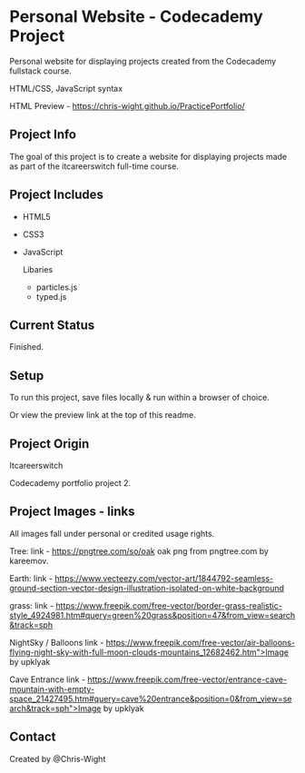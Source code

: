 # Personal Website - Codecademy Project
Personal website for displaying projects created from the Codecademy  fullstack course.


HTML/CSS, JavaScript syntax


HTML Preview - https://chris-wight.github.io/PracticePortfolio/

## Project Info
The goal of this project is to create a website for displaying projects made as part of the itcareerswitch full-time course.


## Project Includes
* HTML5
* CSS3
* JavaScript

    Libaries

    * particles.js
    * typed.js

## Current Status
Finished.

## Setup
To run this project, save files locally & run within a browser of choice.

Or view the preview link at the top of this readme.

## Project Origin
Itcareerswitch

Codecademy portfolio project 2.

## Project Images - links
All images fall under personal or credited usage rights.

Tree:
link - https://pngtree.com/so/oak oak png from pngtree.com by kareemov.

Earth:
link - https://www.vecteezy.com/vector-art/1844792-seamless-ground-section-vector-design-illustration-isolated-on-white-background

grass:
link - https://www.freepik.com/free-vector/border-grass-realistic-style_4924981.htm#query=green%20grass&position=47&from_view=search&track=sph

NightSky / Balloons
link - https://www.freepik.com/free-vector/air-balloons-flying-night-sky-with-full-moon-clouds-mountains_12682462.htm">Image by upklyak

Cave Entrance
link - https://www.freepik.com/free-vector/entrance-cave-mountain-with-empty-space_21427495.htm#query=cave%20entrance&position=0&from_view=search&track=sph">Image by upklyak

## Contact
Created by @Chris-Wight
